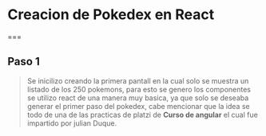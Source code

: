 # Creacion de Pokedex en React
===

## Paso 1

> Se inicilizo creando la primera pantall en la cual solo se muestra un listado de los 250 pokemons, para esto se genero los componentes 
> se utilizo react de una manera muy basica, ya que solo se deseaba generar el primer paso del pokedex, cabe mencionar que la idea se todo
> de una de las practicas de platzi de **Curso de angular** el cual fue impartido por julian Duque.

